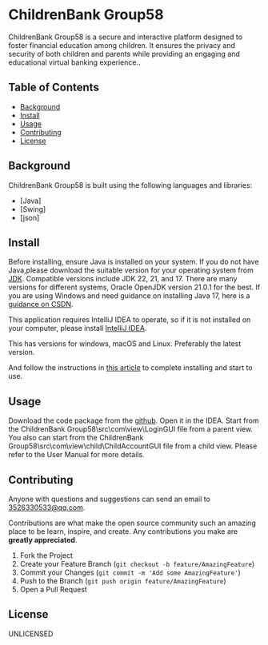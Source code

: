 # ChildrenBank Group58

ChildrenBank Group58 is a secure and interactive platform designed to foster financial education among children. It ensures the privacy and security of both children and parents while providing an engaging and educational virtual banking experience..


## Table of Contents
- [Background](#background)
- [Install](#install)
- [Usage](#usage)
- [Contributing](#contributing)
- [License](#license)


## Background
ChildrenBank Group58 is built using the following languages and libraries:

* [Java]
* [Swing]
* [json]

## Install
Before installing, ensure Java is installed on your system. 
If you do not have Java,please download the suitable version for your operating system from [JDK](https://www.oracle.com/cn/java/technologies/downloads/).
Compatible versions include JDK 22, 21, and 17.
There are many versions for different systems, Oracle OpenJDK version 21.0.1 for the best.
If you are using Windows and need guidance on installing Java 17, here is a [guidance on CSDN](https://blog.csdn.net/weixin_62825199/article/details/129750398).

This application requires IntelliJ IDEA to operate, so if it is not installed on your computer, please install  [IntelliJ IDEA](https://www.jetbrains.com/zh-cn/idea/download/download-thanks.html?platform=windows).

This has versions for windows, macOS and Linux.
Preferably the latest version.

And follow the instructions in  [this article](https://blog.csdn.net/2301_76161259/article/details/133806233) to complete installing and start to use.

## Usage
Download the code package from the [github](https://github.com/whitesly7/software-coursework-G58/tree/main/ChildrenBankGroup58).
Open it in the IDEA.
Start from the ChildrenBank Group58\src\com\view\LoginGUI file from a parent view.
You also can start from the ChildrenBank Group58\src\com\view\child\ChildAccountGUI file from a child view.
Please refer to the User Manual for more details.

## Contributing
Anyone with questions and suggestions can send an email to 3526330533@qq.com.

Contributions are what make the open source community such an amazing place to be learn, inspire, and create. Any contributions you make are **greatly appreciated**.

1. Fork the Project
2. Create your Feature Branch (`git checkout -b feature/AmazingFeature`)
3. Commit your Changes (`git commit -m 'Add some AmazingFeature'`)
4. Push to the Branch (`git push origin feature/AmazingFeature`)
5. Open a Pull Request


## License
UNLICENSED